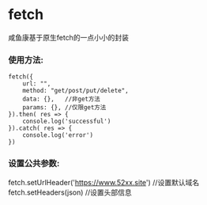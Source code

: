 # fetch
  咸鱼康基于原生fetch的一点小小的封装
### 使用方法:
	fetch({  
		url: "",  
		method: "get/post/put/delete",  
		data: {},   //非get方法  
		params: {}, //仅限get方法  
	}).then( res => {  
		console.log('successful')  
	}).catch( res => {  
		console.log('error')
	})
  
### 设置公共参数:
  fetch.setUrlHeader('https://www.52xx.site') //设置默认域名  
  fetch.setHeaders(json)  //设置头部信息
